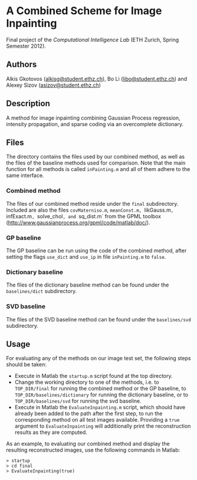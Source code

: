 A Combined Scheme for Image Inpainting
============================================
Final project of the _Computational Intelligence Lab_
(ETH Zurich, Spring Semester 2012).

Authors
-------
Alkis Gkotovos (<alkisg@student.ethz.ch>),
Bo Li (<libo@student.ethz.ch>) and
Alexey Sizov (<asizov@student.ethz.ch>)

Description
-----------
A method for image inpainting combining Gaussian Process regression,
intensity propagation, and sparse coding via an overcomplete dictionary.

Files
-----
The directory contains the files used by our combined method, as well as
the files of the baseline methods used for comparison. Note that the
main function for all methods is called `inPainting.m` and all of them
adhere to the same interface.

### Combined method
The files of our combined method reside under the `final` subdirectory.
Included are also the files `covMaterniso.m`, `meanConst.m, `likGauss.m`,
`infExact.m`, `solve_chol`, and `sq_dist.m` from the GPML toolbox
(http://www.gaussianprocess.org/gpml/code/matlab/doc/).

### GP baseline
The GP baseline can be run using the code of the combined method, after
setting the flags `use_dict` and `use_ip` in file `inPainting.m` to `false`.

### Dictionary baseline
The files of the dictionary baseline method can be found under the
`baselines/dict` subdirectory.

### SVD baseline
The files of the SVD baseline method can be found under the `baselines/svd`
subdirectory.

Usage
-----
For evaluating any of the methods on our image test set, the following steps
should be taken:

* Execute in Matlab the `startup.m` script found at the top directory.
* Change the working directory to one of the methods, i.e. to
  `TOP_DIR/final` for running the combined method or the GP baseline,
  to `TOP_DIR/baselines/dictionary` for running the dictionary baseline,
  or to `TOP_DIR/baselines/svd` for running the svd baseline.
* Execute in Matlab the `EvaluateInpainting.m` script, which should have
  already been added to the path after the first step, to run the
  corresponding method on all test images available. Providing a
  `true` argument to `EvaluateInpainting` will additionally print the
  reconstruction results as they are computed.

As an example, to evaluating our combined method and display the resulting
reconstructed images, use the following commands in Matlab:
```
> startup
> cd final
> EvaluateInpainting(true)
```